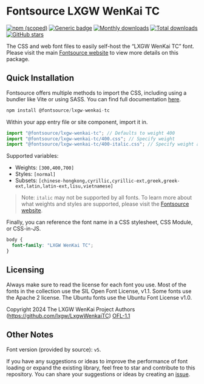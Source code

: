# Fontsource LXGW WenKai TC

[![npm (scoped)](https://img.shields.io/npm/v/@fontsource/lxgw-wenkai-tc?color=brightgreen)](https://www.npmjs.com/package/@fontsource/lxgw-wenkai-tc) [![Generic badge](https://img.shields.io/badge/fontsource-passing-brightgreen)](https://github.com/fontsource/fontsource) [![Monthly downloads](https://badgen.net/npm/dm/@fontsource/lxgw-wenkai-tc)](https://github.com/fontsource/fontsource) [![Total downloads](https://badgen.net/npm/dt/@fontsource/lxgw-wenkai-tc)](https://github.com/fontsource/fontsource) [![GitHub stars](https://img.shields.io/github/stars/fontsource/fontsource.svg?style=social&label=Star)](https://github.com/fontsource/fontsource/stargazers)

The CSS and web font files to easily self-host the “LXGW WenKai TC” font. Please visit the main [Fontsource website](https://fontsource.org/fonts/lxgw-wenkai-tc) to view more details on this package.

## Quick Installation

Fontsource offers multiple methods to import the CSS, including using a bundler like Vite or using SASS. You can find full documentation [here](https://fontsource.org/docs/getting-started/introduction).

```javascript
npm install @fontsource/lxgw-wenkai-tc
```

Within your app entry file or site component, import it in.

```javascript
import "@fontsource/lxgw-wenkai-tc"; // Defaults to weight 400
import "@fontsource/lxgw-wenkai-tc/400.css"; // Specify weight
import "@fontsource/lxgw-wenkai-tc/400-italic.css"; // Specify weight and style
```

Supported variables:
- Weights: `[300,400,700]`
- Styles: `[normal]`
- Subsets: `[chinese-hongkong,cyrillic,cyrillic-ext,greek,greek-ext,latin,latin-ext,lisu,vietnamese]`

> Note: `italic` may not be supported by all fonts. To learn more about what weights and styles are supported, please visit the [Fontsource website](https://fontsource.org/fonts/lxgw-wenkai-tc).

Finally, you can reference the font name in a CSS stylesheet, CSS Module, or CSS-in-JS.

```css
body {
  font-family: "LXGW WenKai TC";
}
```

## Licensing
Always make sure to read the license for each font you use. Most of the fonts in the collection use the SIL Open Font License, v1.1. Some fonts use the Apache 2 license. The Ubuntu fonts use the Ubuntu Font License v1.0.

Copyright 2024 The LXGW WenKai Project Authors (https://github.com/lxgw/LxgwWenkaiTC)
[OFL-1.1](http://scripts.sil.org/OFL)

## Other Notes
Font version (provided by source): `v5`.

If you have any suggestions or ideas to improve the performance of font loading or expand the existing library, feel free to star and contribute to this repository. You can share your suggestions or ideas by creating an [issue](https://github.com/fontsource/fontsource/issues).